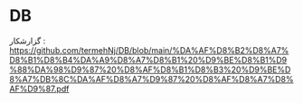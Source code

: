 # DB
گزارشکار :
https://github.com/termehNj/DB/blob/main/%DA%AF%D8%B2%D8%A7%D8%B1%D8%B4%DA%A9%D8%A7%D8%B1%20%D9%BE%D8%B1%D9%88%DA%98%D9%87%20%D8%AF%D8%B1%D8%B3%20%D9%BE%D8%A7%DB%8C%DA%AF%D8%A7%D9%87%20%D8%AF%D8%A7%D8%AF%D9%87.pdf
